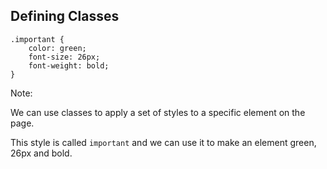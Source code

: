 ## Defining Classes

    .important {
        color: green;
        font-size: 26px;
        font-weight: bold;
    }


Note:

We can use classes to apply a set of styles to a specific element on the page.

This style is called `important` and we can use it to make an element green, 26px and bold.